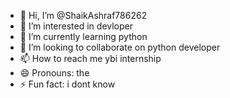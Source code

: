- 👋 Hi, I’m @ShaikAshraf786262
- 👀 I’m interested in devloper
- 🌱 I’m currently learning python
- 💞️ I’m looking to collaborate on python developer 
- 📫 How to reach me ybi internship 
- 😄 Pronouns: the
- ⚡ Fun fact: i dont know

<!---
ShaikAshraf786262/ShaikAshraf786262 is a ✨ special ✨ repository because its `README.md` (this file) appears on your GitHub profile.
You can click the Preview link to take a look at your changes.
--->
